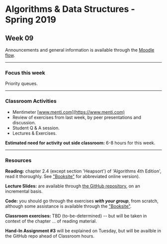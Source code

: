 # Algorithms & Data Structures - Spring 2019

## Week 09

Announcements and general information is available through the [Moodle flow](https://cphbusiness.mrooms.net/course/view.php?id=3150). 

-----------------

### Focus this week
Priority queues.

-----------------

### Classroom Activities 

- Mentimeter [www.menti.com](https://www.menti.com)
- Review of exercises from last week, by peer presentations and discussion.
- Student Q & A session.
- Lectures & Exercises.

**Estimated need for activity out side classroom:** 6-8 hours for this week.

-----------------
### Resources

**Reading:** chapter 2.4 (except section 'Heapsort') of 'Algorithms 4th Edition', read it thoroughly. See ["Booksite"](https://algs4.cs.princeton.edu/home/) for abbreviated online version). 

**Lecture Slides:** are available through [the GitHub repository](https://github.com/datsoftlyngby/soft2019spring-algorithms/blob/master/Weeklies/Week_06/Slides/02%20Introduction.pdf), on an incremental basis.

**Code:** you should go through the exercises _**with your group**_, from scratch, although some assistance is available through the ["Booksite"](https://algs4.cs.princeton.edu/home/). 

**Classroom exercises:** TBD (to-be-determined) -- but will be taken in context of the chapter ... of reading material.

**Hand-In Assignment #3** will be explained on Tuesday, but will be availble in the GitHub repo ahead of Classroom hours.
 